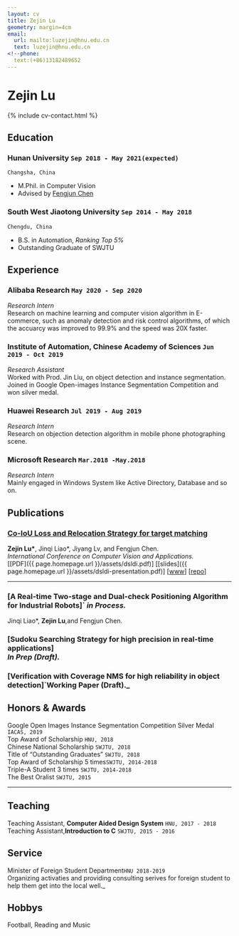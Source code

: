 ```yaml
---
layout: cv
title: Zejin Lu
geometry: margin=4cm
email:
  url: mailto:luzejin@hnu.edu.cn
  text: luzejin@hnu.edu.cn
<!--phone:
  text:(+86)13182489652
---
```


# **Zejin** **Lu**   

<!--homepage:
  url: http://cs.cmu.edu/~woden
  text: cs.cmu.edu/~woden
include contact information from the front matter
Supported arguments:
    - homepage: url, text
    - phone
    - email
-->

{% include cv-contact.html %}

## Education

### **Hunan University** `Sep 2018 - May 2021(expected)`

```
Changsha, China
```

- M.Phil. in Computer Vision
- Advised by [Fengjun Chen](https://www.researchgate.net/profile/Fengjun-Chen) 

### **South West Jiaotong University** `Sep 2014 - May 2018`

```
Chengdu, China
```

- B.S. in Automation, _Ranking Top 5%_
- Outstanding Graduate of SWJTU


## Experience

### **Alibaba Research** `May 2020 - Sep 2020`

_Research Intern_<br>
Research on machine learning and computer vision algorithm in E-commerce, such as anomaly detection and risk control algorithms, of which the accuarcy was improved to 99.9% and the speed was 20X faster.

### **Institute of Automation, Chinese Academy of Sciences** `Jun 2019 - Oct 2019`

_Research Assistant_<br>
Worked with Prod. Jin Liu, on object detection and instance segmentation. Joined in Google Open-images Instance Segmentation Competition and won silver medal.

### **Huawei Research** `Jul 2019 - Aug 2019`

_Research Intern_<br>
Research on objection detection algorithm in mobile phone photographing scene.

### **Microsoft Research** `Mar.2018 -May.2018`

_Research Intern_<br>
Mainly engaged in Windows System like Active Directory, Database and so on.

## Publications

### [**Co-IoU Loss and Relocation Strategy for target matching**](https://2017.splashcon.org/event/dsldi-2017-substance-and-style-domain-specific-languages-for-mathematical-diagrams)

**Zejin Lu\***, Jinqi Liao*, Jiyang Lv, and Fengjun Chen.<br> _International Conference on Computer Vision and Applications._ <br>
[[PDF]({{ page.homepage.url }}/assets/dsldi.pdf)]
[[slides]({{ page.homepage.url }}/assets/dsldi-presentation.pdf)]
[[www](http://penrose.ink)]
[[repo](https://github.com/penrose/penrose)]

---

### [**A Real-time Two-stage and Dual-check Positioning Algorithm for Industrial Robots**]` _in Process._<br>

Jinqi Liao*, **Zejin Lu**,and Fengjun Chen.

### [**Sudoku Searching Strategy for high precision in real-time applications**]<br> _In Prep (Draft)._<br>

### [**Verification with Coverage NMS for high reliability in object detection**]`Working Paper (Draft)._<br>



## Honors & Awards

Google Open Images Instance Segmentation Competition Silver Medal `IACAS, 2019` <br>
Top Award of Scholarship  `HNU, 2018` <br>
Chinese National Scholarship `SWJTU, 2018` <br>
Title of “Outstanding Graduates” `SWJTU, 2018` <br>
Top Award of Scholarship 5 times`SWJTU, 2014-2018` <br>
Triple-A Student 3 times `SWJTU, 2014-2018` <br>
The Best Oralist `SWJTU, 2015` <br>

---

## Teaching

Teaching Assistant, **Computer Aided Design System** `HNU, 2017 - 2018` <br>
Teaching Assistant,**Introduction to C** `SWJTU, 2015 - 2016` <br>


## Service

Minister of Foreign Student Department`HNU 2018-2019`
<br> Organizing activaties and providing consulting serives for foreign student to help them get into the local well._<br>

## Hobbys
Football, Reading and Music

<!-- ### Footer

Last updated: Dec 2020 -->
